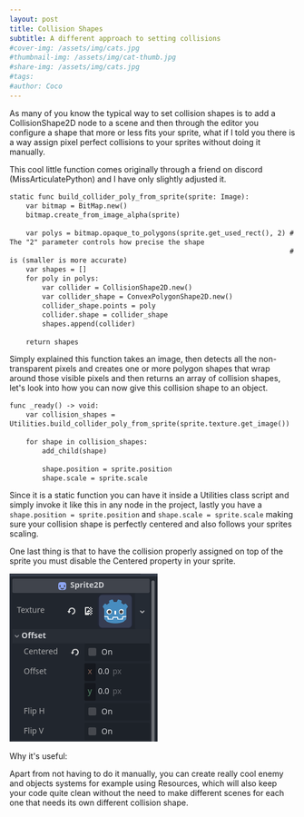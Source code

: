 ```yaml
---
layout: post
title: Collision Shapes
subtitle: A different approach to setting collisions
#cover-img: /assets/img/cats.jpg
#thumbnail-img: /assets/img/cat-thumb.jpg
#share-img: /assets/img/cats.jpg
#tags:
#author: Coco
---
```


As many of you know the typical way to set collision shapes is to add a CollisionShape2D node to a scene and then through the editor you configure a shape that more or less fits your sprite, what if I told you there is a way assign pixel perfect collisions to your sprites without doing it manually.

This cool little function comes originally through a friend on discord (MissArticulatePython) and I have only slightly adjusted it.

```
static func build_collider_poly_from_sprite(sprite: Image):
	var bitmap = BitMap.new()
	bitmap.create_from_image_alpha(sprite)
	
	var polys = bitmap.opaque_to_polygons(sprite.get_used_rect(), 2) # The "2" parameter controls how precise the shape 
                                                                     # is (smaller is more accurate)
	var shapes = []
	for poly in polys:
		var collider = CollisionShape2D.new()
		var collider_shape = ConvexPolygonShape2D.new()
		collider_shape.points = poly
		collider.shape = collider_shape
		shapes.append(collider)

	return shapes
```

Simply explained this function takes an image, then detects all the non-transparent pixels and creates one or more polygon shapes that wrap around those visible pixels and then returns an array of collision shapes, let's look into how you can now give this collision shape to an object.

```
func _ready() -> void:
	var collision_shapes = Utilities.build_collider_poly_from_sprite(sprite.texture.get_image())

	for shape in collision_shapes:
		add_child(shape)
		
		shape.position = sprite.position
		shape.scale = sprite.scale
```

Since it is a static function you can have it inside a Utilities class script and simply invoke it like this in any node in the project, lastly you have a ```shape.position = sprite.position``` and ```shape.scale = sprite.scale``` making sure your collision shape is perfectly centered and also follows your sprites scaling. 

One last thing is that to have the collision properly assigned on top of the sprite you must disable the Centered property in your sprite.

![alt text](../assets/img/sprite2dcenteredoff.png)



Why it's useful:

Apart from not having to do it manually, you can create really cool enemy and objects systems for example using Resources, which will also keep your code quite clean without the need to make different scenes for each one that needs its own different collision shape.


